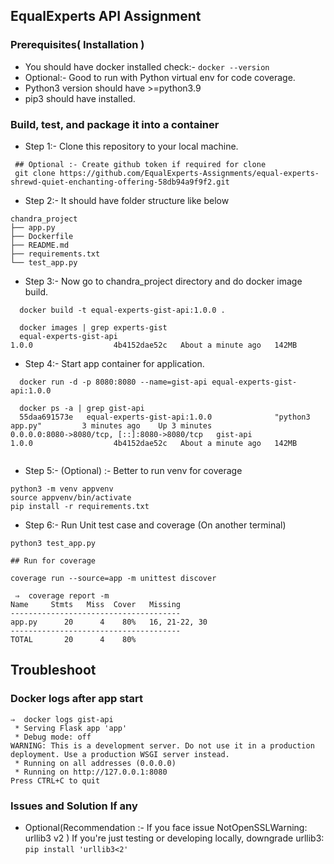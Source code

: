 ## EqualExperts API Assignment 

### Prerequisites( Installation )
* You should have docker installed check:- `docker --version`
* Optional:- Good to run with Python virtual env for code coverage.
* Python3 version should have >=python3.9
* pip3 should have installed.

### Build,  test, and package it into a container
* Step 1:- Clone this repository to your local machine.
```
 ## Optional :- Create github token if required for clone 
 git clone https://github.com/EqualExperts-Assignments/equal-experts-shrewd-quiet-enchanting-offering-58db94a9f9f2.git
```
* Step 2:- It should have folder structure like below
```
chandra_project
├── app.py
├── Dockerfile
├── README.md
├── requirements.txt
└── test_app.py
```

* Step 3:- Now go to chandra_project directory and do docker image build.
```
  docker build -t equal-experts-gist-api:1.0.0 .

  docker images | grep experts-gist
  equal-experts-gist-api                                                  1.0.0                  4b4152dae52c   About a minute ago   142MB

```
* Step 4:- Start app container for application. 
```
  docker run -d -p 8080:8080 --name=gist-api equal-experts-gist-api:1.0.0

  docker ps -a | grep gist-api
  55daa691573e   equal-experts-gist-api:1.0.0              "python3 app.py"         3 minutes ago    Up 3 minutes                  0.0.0.0:8080->8080/tcp, [::]:8080->8080/tcp   gist-api                                            1.0.0                  4b4152dae52c   About a minute ago   142MB
   
```

* Step 5:- (Optional) :- Better to run venv for coverage 
```
python3 -m venv appvenv
source appvenv/bin/activate
pip install -r requirements.txt
```

* Step 6:- Run Unit test case and coverage (On another terminal)
```
python3 test_app.py

## Run for coverage

coverage run --source=app -m unittest discover

 ⇒  coverage report -m
Name     Stmts   Miss  Cover   Missing
--------------------------------------
app.py      20      4    80%   16, 21-22, 30
--------------------------------------
TOTAL       20      4    80%

```

## Troubleshoot
### Docker logs after app start 
```
⇒  docker logs gist-api
 * Serving Flask app 'app'
 * Debug mode: off
WARNING: This is a development server. Do not use it in a production deployment. Use a production WSGI server instead.
 * Running on all addresses (0.0.0.0)
 * Running on http://127.0.0.1:8080
Press CTRL+C to quit
```

### Issues and Solution If any
* Optional(Recommendation :- If you face issue NotOpenSSLWarning: urllib3 v2 )
  If you're just testing or developing locally, downgrade urllib3:
  `pip install 'urllib3<2'`
